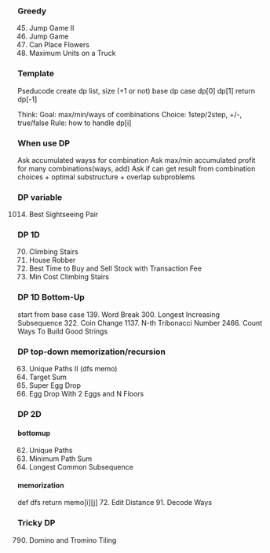 ### Greedy
45. Jump Game II
55. Jump Game
605. Can Place Flowers
1710. Maximum Units on a Truck


### Template
Pseducode
create dp list, size (+1 or not)
base dp case dp[0] dp[1]
return dp[-1]

Think:
Goal: max/min/ways of combinations
Choice: 1step/2step, +/-, true/false
Rule: how to handle dp[i]


### When use DP
Ask accumulated wayss for combination
Ask max/min accumulated profit for many combinations(ways, add)
Ask if can get result from combination
choices + optimal substructure + overlap subproblems


### DP variable
1014. Best Sightseeing Pair


### DP 1D
70. Climbing Stairs
198. House Robber
714. Best Time to Buy and Sell Stock with Transaction Fee
746. Min Cost Climbing Stairs
### DP 1D Bottom-Up 
start from base case
139. Word Break
300. Longest Increasing Subsequence
322. Coin Change
1137. N-th Tribonacci Number
2466. Count Ways To Build Good Strings
### DP top-down memorization/recursion
63. Unique Paths II (dfs memo)
494. Target Sum
887. Super Egg Drop
1884. Egg Drop With 2 Eggs and N Floors


### DP 2D
#### bottomup
62. Unique Paths
64. Minimum Path Sum
1143. Longest Common Subsequence
#### memorization
def dfs return memo[i][j]
72. Edit Distance
91. Decode Ways


### Tricky DP
790. Domino and Tromino Tiling
